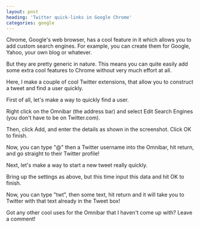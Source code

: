 ```yaml
---
layout: post
heading: 'Twitter quick-links in Google Chrome'
categories: google
---
```


Chrome, Google's web browser, has a cool feature in it which allows you to add custom search engines. For example, you can create them for Google, Yahoo, your own blog or whatever.

But they are pretty generic in nature. This means you can quite easily add some extra cool features to Chrome without very much effort at all.

Here, I make a couple of cool Twitter extensions, that allow you to construct a tweet and find a user quickly.

<!-- Replace missing image from http://media.chris-alexander.co.uk/wp-content/uploads/2010/03/chromeandtwitter.png -->

First of all, let's make a way to quickly find a user.

Right click on the Omnibar (the address bar) and select Edit Search Engines (you don't have to be on Twitter.com).

<!-- Replace missing image from http://media.chris-alexander.co.uk/wp-content/uploads/2010/03/one1.png -->

Then, click Add, and enter the details as shown in the screenshot. Click OK to finish.

<!-- Replace missing image from http://media.chris-alexander.co.uk/wp-content/uploads/2010/03/two1.png -->

Now, you can type "@" then a Twitter username into the Omnibar, hit return, and go straight to their Twitter profile!

Next, let's make a way to start a new tweet really quickly.

Bring up the settings as above, but this time input this data and hit OK to finish.

<!-- Replace missing image from http://media.chris-alexander.co.uk/wp-content/uploads/2010/03/three1.png -->

Now, you can type "twt", then some text, hit return and it will take you to Twitter with that text already in the Tweet box!

Got any other cool uses for the Omnibar that I haven't come up with? Leave a comment!